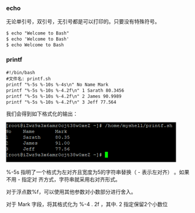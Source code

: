 ### echo

无论单引号，双引号，无引号都是可以打印的。只要没有特殊符号。

```
$ echo "Welcome to Bash"
$ echo 'Welcome to Bash'
$ echo Welcome to Bash
```

### printf

```
#!/bin/bash
#文件名: printf.sh
printf "%-5s %-10s %-4s\n" No Name Mark
printf "%-5s %-10s %-4.2f\n" 1 Sarath 80.3456
printf "%-5s %-10s %-4.2f\n" 2 James 90.9989
printf "%-5s %-10s %-4.2f\n" 3 Jeff 77.564
```

我们会得到如下格式化的输出：

![](/assets/import.png)

%-5s 指明了一个格式为左对齐且宽度为5的字符串替换（ - 表示左对齐） 。如果不用 - 指定对
齐方式，字符串就采用右对齐形式。

对于浮点数%f，可以使用其他参数对小数部分进行舍入。

对于 Mark 字段，将其格式化为 %-4 . 2f ，其中. 2 指定保留2个小数位

